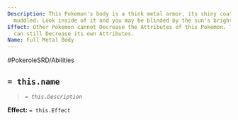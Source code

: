 ```yaml
---
Description: This Pokemon's body is a think metal armor, its shiny coat cannot be
  muddled. Look inside of it and you may be blinded by the sun's brightness.
Effect: Other Pokemon cannot Decrease the Attributes of this Pokemon. This Pokemon
  can still Decrease its own Attributes.
Name: Full Metal Body
---
```


#PokeroleSRD/Abilities

## `= this.name`

> *`= this.Description`*

**Effect:** `= this.Effect`